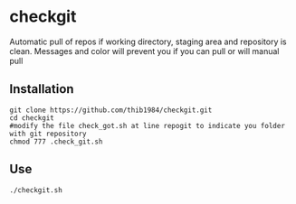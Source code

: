 # checkgit

Automatic pull of repos if working directory, staging area and repository is clean.
Messages and color will prevent you if you can pull or will manual pull

## Installation
```
git clone https://github.com/thib1984/checkgit.git
cd checkgit
#modify the file check_got.sh at line repogit to indicate you folder with git repository
chmod 777 .check_git.sh
```
## Use

```
./checkgit.sh
```
